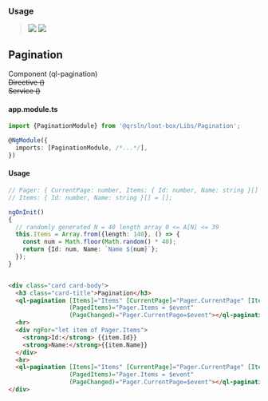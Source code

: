 ### Usage

> [![](https://img.shields.io/badge/Main-readme‌‌‌‌‌‌‌-white)](../../readme.md)
> [![](https://img.shields.io/badge/readme-white)](readme.md)

## Pagination

Component (ql-pagination)  
~~Directive ()~~  
~~Service ()~~

#### app.module.ts

```typescript
import {PaginationModule} from '@qrsln/loot-box/Libs/Pagination';

@NgModule({
  imports: [PaginationModule, /*...*/],
})
```  

#### Usage

```typescript
// Pager: { CurrentPage: number, Items: { Id: number, Name: string }[] } = {CurrentPage: 1, Items: []};
// Items: { Id: number, Name: string }[] = [];

ngOnInit()
{
  // randomly generated N = 40 length array 0 <= A[N] <= 39
  this.Items = Array.from({length: 140}, () => {
    const num = Math.floor(Math.random() * 40);
    return {Id: num, Name: `Name ${num}`};
  });
}
```   

```html

<div class="card card-body">
  <h3 class="card-title">Pagination</h3>
  <ql-pagination [Items]="Items" [CurrentPage]="Pager.CurrentPage" [ItemPerPage]="5" [MaxSize]="6"
                 (PagedItems)="Pager.Items = $event"
                 (PageChanged)="Pager.CurrentPage=$event"></ql-pagination>
  <hr>
  <div ngFor="let item of Pager.Items">
    <strong>Id:</strong> {{item.Id}}
    <strong>Name:</strong>{{item.Name}}
  </div>
  <hr>
  <ql-pagination [Items]="Items" [CurrentPage]="Pager.CurrentPage" [ItemPerPage]="5" [MaxSize]="6"
                 (PagedItems)="Pager.Items = $event"
                 (PageChanged)="Pager.CurrentPage=$event"></ql-pagination>
</div>
```

